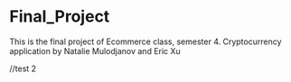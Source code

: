 # Final_Project
This is the final project of Ecommerce class, semester 4. Cryptocurrency application by Natalie Mulodjanov and Eric Xu


//test 2
